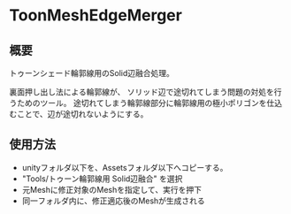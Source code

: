 # ToonMeshEdgeMerger
## 概要
トゥーンシェード輪郭線用のSolid辺融合処理。

裏面押し出し法による輪郭線が、
ソリッド辺で途切れてしまう問題の対処を行うためのツール。
途切れてしまう輪郭線部分に輪郭線用の極小ポリゴンを仕込むことで、辺が途切れないようにする。

## 使用方法
* unityフォルダ以下を、Assetsフォルダ以下へコピーする。
* "Tools/トゥーン輪郭線用 Solid辺融合" を選択
* 元Meshに修正対象のMeshを指定して、実行を押下
* 同一フォルダ内に、修正適応後のMeshが生成される
